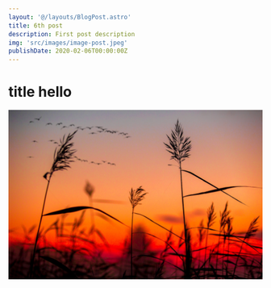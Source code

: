 ```yaml
---
layout: '@/layouts/BlogPost.astro'
title: 6th post
description: First post description
img: 'src/images/image-post.jpeg'
publishDate: 2020-02-06T00:00:00Z
---
```


# title hello

![Random image](/src/images/random.jpeg)
